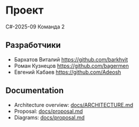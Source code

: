 # Проект
C#-2025-09 Команда 2

## Разработчики
* Бархатов Виталий https://github.com/barkhvit
* Роман Кузнецов https://github.com/bagermen
* Евгений Кабаев https://github.com/Adeosh

## Documentation

- Architecture overview: [docs/ARCHITECTURE.md](./docs/ARCHITECTURE.md)
- Proposal: [docs/proposal.md](./docs/proposal.md)
- Diagrams: [docs/proposal.md](./docs/diagrams.md)